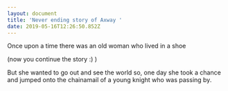 ```yaml
---
layout: document
title: 'Never ending story of Axway '
date: 2019-05-16T12:26:50.852Z
---
```

Once upon a time there was an old woman who lived in a shoe

(now you continue the story :) )

But she wanted to go out and see the world so, one day she took a chance and jumped onto the chainamail of a young knight who was passing by.
